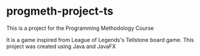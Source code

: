 # progmeth-project-ts
This is a project for the Programming Methodology Course

It is a game inspired from League of Legends's Tellstone board game.
This project was created using Java and JavaFX
